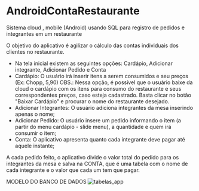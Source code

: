 # AndroidContaRestaurante

  Sistema cloud , mobile (Android) usando SQL para registro de pedidos e integrantes em um restaurante

  O objetivo do aplicativo é agilizar o cálculo das contas individuais dos clientes no restaurante.
  
  - Na tela inicial existem as seguintes opções: Cardápio, Adicionar integrante, Adicionar Pedido e Conta
  - Cardápio: O usuário irá inserir itens a serem consumidos e seu preços (Ex: Chopp, 5,90)
  OBS.: Nessa opção, é possível que o usuário baixe da cloud o cardápio com os itens para consumo do restaurante e seus         correspondentes preços, caso esteja cadastrado. Basta clicar no botão "Baixar Cardápio" e procurar o nome do restaurante desejado.
  - Adicionar Integrantes: O usuário adiciona integrantes da mesa inserindo apenas o nome;
  - Adicionar Pedido: O usuário insere um pedido informando o item (a partir do menu cardápio - slide menu), a quantidade e quem irá consumir o item;
  - Conta: O aplicativo apresenta quanto cada integrante deve pagar até aquele instante;

  A cada pedido feito, o aplicativo divide o valor total do pedido para os integrantes da mesa e salva na CONTA, que é uma tabela com o nome de cada integrante e o valor que cada um tem que pagar.
  
  MODELO DO BANCO DE DADOS
  ![tabelas_app](https://cloud.githubusercontent.com/assets/16818936/13077097/f35f3064-d49d-11e5-9ece-c60fbf686eab.png)
  
  
  
